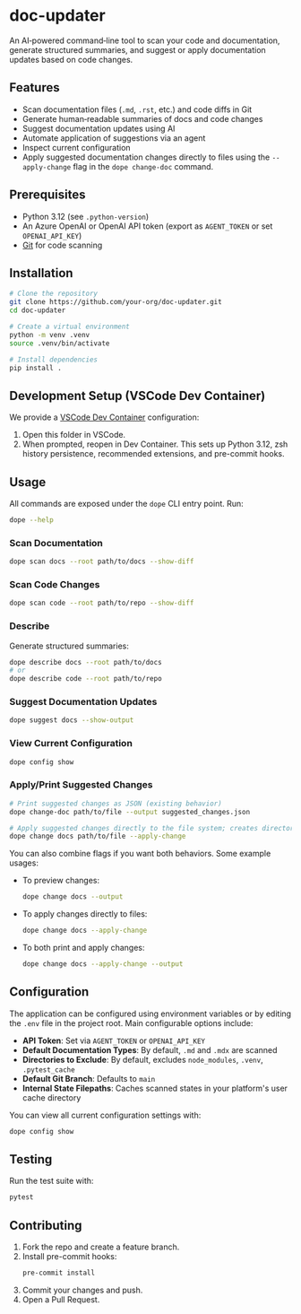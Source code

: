 # doc-updater

An AI‑powered command‑line tool to scan your code and documentation, generate structured summaries, and suggest or apply documentation updates based on code changes.

## Features

- Scan documentation files (`.md`, `.rst`, etc.) and code diffs in Git
- Generate human‑readable summaries of docs and code changes
- Suggest documentation updates using AI
- Automate application of suggestions via an agent
- Inspect current configuration
- Apply suggested documentation changes directly to files using the `--apply-change` flag in the `dope change-doc` command.

## Prerequisites

- Python 3.12 (see `.python-version`)
- An Azure OpenAI or OpenAI API token (export as `AGENT_TOKEN` or set `OPENAI_API_KEY`)
- [Git](https://git-scm.com/) for code scanning

## Installation

```bash
# Clone the repository
git clone https://github.com/your-org/doc-updater.git
cd doc-updater

# Create a virtual environment
python -m venv .venv
source .venv/bin/activate

# Install dependencies
pip install .
```

## Development Setup (VSCode Dev Container)

We provide a [VSCode Dev Container](.devcontainer/) configuration:
1. Open this folder in VSCode.
2. When prompted, reopen in Dev Container. This sets up Python 3.12, zsh history persistence, recommended extensions, and pre-commit hooks.

## Usage

All commands are exposed under the `dope` CLI entry point. Run:
```bash
dope --help
```

### Scan Documentation

```bash
dope scan docs --root path/to/docs --show-diff
```

### Scan Code Changes

```bash
dope scan code --root path/to/repo --show-diff
```

### Describe

Generate structured summaries:
```bash
dope describe docs --root path/to/docs
# or
dope describe code --root path/to/repo
```

### Suggest Documentation Updates

```bash
dope suggest docs --show-output
```

### View Current Configuration

```bash
dope config show
```

### Apply/Print Suggested Changes

```bash
# Print suggested changes as JSON (existing behavior)
dope change-doc path/to/file --output suggested_changes.json

# Apply suggested changes directly to the file system; creates directories as needed (new)
dope change docs path/to/file --apply-change
```

You can also combine flags if you want both behaviors. Some example usages:

- To preview changes:
  ```bash
  dope change docs --output
  ```
- To apply changes directly to files:
  ```bash
  dope change docs --apply-change
  ```
- To both print and apply changes:
  ```bash
  dope change docs --apply-change --output
  ```

## Configuration

The application can be configured using environment variables or by editing the `.env` file in the project root. Main configurable options include:

- **API Token**: Set via `AGENT_TOKEN` or `OPENAI_API_KEY`
- **Default Documentation Types**: By default, `.md` and `.mdx` are scanned
- **Directories to Exclude**: By default, excludes `node_modules`, `.venv`, `.pytest_cache`
- **Default Git Branch**: Defaults to `main`
- **Internal State Filepaths**: Caches scanned states in your platform's user cache directory

You can view all current configuration settings with:
```bash
dope config show
```

## Testing

Run the test suite with:
```bash
pytest
```

## Contributing

1. Fork the repo and create a feature branch.
2. Install pre-commit hooks:
   ```bash
   pre-commit install
   ```
3. Commit your changes and push.
4. Open a Pull Request.
